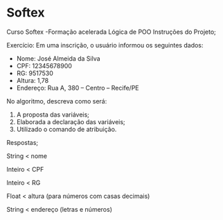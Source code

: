 # Softex

Curso Softex -Formação acelerada
Lógica de POO
Instruções do Projeto;

Exercício: 
Em uma inscrição, o usuário informou os seguintes dados:

- Nome: José Almeida da Silva
- CPF: 12345678900
- RG: 9517530
- Altura: 1,78
- Endereço: Rua A, 380 – Centro – Recife/PE

No algoritmo, descreva como será:
1. A proposta das variáveis;
2. Elaborada a declaração das variáveis;
3. Utilizado o comando de atribuição.

Respostas;

String < nome

Inteiro < CPF 

Inteiro < RG

Float  < altura (para números com casas decimais)

String < endereço (letras e números)
